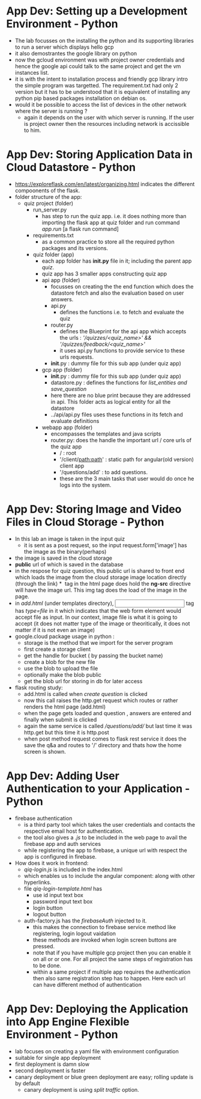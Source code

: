 # App Dev: Setting up a Development Environment - Python
* The lab focusses on the installing the python and its supporting libraries to run a server which displays hello gcp
* it also demostrantes the google library on python
* now the gcloud environment was with project owner credentials and hence the google api could talk to the same project and get the vm instances list.
* it is with the intent to installation process and friendly gcp library intro the simple program was targetted. The requirement.txt had only 2 version  but it has to be understood that it is equivalent of installing any python pip based packages installation on debian os.
* would it be possible to access the list of devices in the other network where the server is running ?
    * again it depends on the user with which server is running. If the user is project owner then the resources including network is accissible to him.
    
# App Dev: Storing Application Data in Cloud Datastore - Python
* https://exploreflask.com/en/latest/organizing.html indicates the different compoonents of the flask. 
* folder structure of the app:
   * quiz project (folder)
      * run_server.py
         * has step to run the quiz app. i.e. it does nothing more than importing the flask app at quiz folder and run command *app.run* [a flask run command]
      * requirements.txt
         * as a common practice to store all the required python packages and its versions.
      * quiz folder (app)
         * each app folder has **__init__.py** file in it; including the parent app *quiz*.
         * quiz app has 3 smaller apps constructing quiz app  
         * api app (folder)
            * focusses on creating the the end function which does the datastore fetch and also the evaluation based on user answers.
            * api.py
               * defines the functions i.e. to fetch and evaluate the quiz
            * router.py
               * defines the Blueprint for the api app which accepts the urls : *'/quizzes/<quiz_name>' && '/quizzes/feedback/<quiz_name>'*
               * it uses api.py functions to provide service to these urls requests.
            * __init__.py : dummy file for this sub app (under quiz app)
         * gcp app (folder)
            * __init__.py : dummy file for this sub app (under quiz app)
            * datastore.py : defines the functions for *list_entities and save_question* 
            * here there are no blue print because they are addressed in api. This folder acts as logical entity for all the datastore 
            * ../api/api.py files uses these functions in its fetch and evaluate definitions
         * webapp app (folder)
            * encompasses the templates and java scripts
            * router.py: does the handle the important url / core urls of the quiz app
               * / : root
               * '/client/<path:path>' : static path for angular(old version) client app
               * '/questions/add' : to add questions.
               * these are the 3 main tasks that user would do once he logs into the system.

# App Dev: Storing Image and Video Files in Cloud Storage - Python
* In this lab an image is taken in the input quiz
   * it is sent as a post request, so the input request.form['image'] has the image as the binary(perhaps)
* the image is saved in the cloud storage
* **public** url of which is saved in the database
* in the respose for quiz question, this public url is shared to front end which loads the image from the cloud storage image location directly (through the link)
      * *<img>* tag in the html page does hold the **ng-src** directive will have the image url. This img tag does the load of the image in the page.
* in *add.html* (under templates directory), *<input>* tag has *type=file* in it which indicates that the web form element would accept file as input. In our context, image file is what it is going to accept (it does not matter type of the image or theoritically, it does not matter if it is not even an image)
* google.cloud package usage in python :
   * storage is the method that we import for the server program
   * first create a storage client
   * get the handle for bucket ( by passing the bucket name)
   * create a blob for the new file
   * use the blob to upload the file
   * optionally make the blob public
   * get the blob url for storing in db for later access
* flask routing study:
   * add.html is called when *create question* is clicked
   * now this call raises the http.get request which routes or rather renders the html page (add.html)
   * when the page gets loaded and question , answers are entered and finally when submit is clicked
   * again the same service is called */questions/add/* but last time it was http.get but this time it is http.post
   * when post method request comes to flask rest service it does the save the q&a and routes to '/' directory and thats how the home screen is shown.

# App Dev: Adding User Authentication to your Application - Python
* firebase authentication
   * is a third party tool which takes the user credentials and contacts the respective email host for authentication.
   * the tool also gives a *.js* to be included in the web page to avail the firebase app and auth services
   * while registering the app to firebase, a unique url with respect the app is configured in firebase.
* How does it work in frontend:
   * *qiq-login.js* is included in the index.html
   * which enables us to include the angular component: <qiq-login> along with other hyperlinks.
   * file *qiq-login-template.html* has 
      * use id input text box
      * password input text box
      * login button
      * logout button
   * auth-factory.js has the *firebaseAuth* injected to it.
      * this makes the connection to firebase service method like registering, login logout vaidation
      * these methods are invoked when login screen buttons are pressed.
      * note that if you have multiple gcp project then you can enable it on all or or one. For all project the same steps of registration has to be done.
      * within a same project if multiple app requires the authentication then also same registration step has to happen. Here each url can have different method of authentication

# App Dev: Deploying the Application into App Engine Flexible Environment - Python
* lab focuses on creating a yaml file with environment configuration
* suitable for single app deployment
* first deployment is damn slow
* second deployment is faster
* canary deployment or blue green deployment are easy; rolling update is by default
   * canary deployment is using *split traffic* option.

